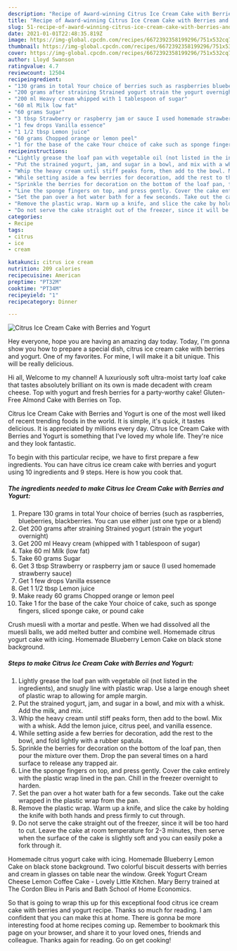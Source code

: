 ```yaml
---
description: "Recipe of Award-winning Citrus Ice Cream Cake with Berries and Yogurt"
title: "Recipe of Award-winning Citrus Ice Cream Cake with Berries and Yogurt"
slug: 51-recipe-of-award-winning-citrus-ice-cream-cake-with-berries-and-yogurt
date: 2021-01-01T22:48:35.819Z
image: https://img-global.cpcdn.com/recipes/6672392358199296/751x532cq70/citrus-ice-cream-cake-with-berries-and-yogurt-recipe-main-photo.jpg
thumbnail: https://img-global.cpcdn.com/recipes/6672392358199296/751x532cq70/citrus-ice-cream-cake-with-berries-and-yogurt-recipe-main-photo.jpg
cover: https://img-global.cpcdn.com/recipes/6672392358199296/751x532cq70/citrus-ice-cream-cake-with-berries-and-yogurt-recipe-main-photo.jpg
author: Lloyd Swanson
ratingvalue: 4.7
reviewcount: 12504
recipeingredient:
- "130 grams in total Your choice of berries such as raspberries blueberries blackberries You can use either just one type or a blend"
- "200 grams after straining Strained yogurt strain the yogurt overnight"
- "200 ml Heavy cream whipped with 1 tablespoon of sugar"
- "60 ml Milk low fat"
- "60 grams Sugar"
- "3 tbsp Strawberry or raspberry jam or sauce I used homemade strawberry sauce"
- "1 few drops Vanilla essence"
- "1 1/2 tbsp Lemon juice"
- "60 grams Chopped orange or lemon peel"
- "1 for the base of the cake Your choice of cake such as sponge fingers sliced sponge cake or pound cake"
recipeinstructions:
- "Lightly grease the loaf pan with vegetable oil (not listed in the ingredients), and snugly line with plastic wrap. Use a large enough sheet of plastic wrap to allowing for ample margin."
- "Put the strained yogurt, jam, and sugar in a bowl, and mix with a whisk. Add the milk, and mix."
- "Whip the heavy cream until stiff peaks form, then add to the bowl. Mix with a whisk. Add the lemon juice, citrus peel, and vanilla essence."
- "While setting aside a few berries for decoration, add the rest to the bowl, and fold lightly with a rubber spatula."
- "Sprinkle the berries for decoration on the bottom of the loaf pan, then pour the mixture over them. Drop the pan several times on a hard surface to release any trapped air."
- "Line the sponge fingers on top, and press gently. Cover the cake entirely with the plastic wrap lined in the pan. Chill in the freezer overnight to harden."
- "Set the pan over a hot water bath for a few seconds. Take out the cake wrapped in the plastic wrap from the pan."
- "Remove the plastic wrap. Warm up a knife, and slice the cake by holding the knife with both hands and press firmly to cut through."
- "Do not serve the cake straight out of the freezer, since it will be too hard to cut. Leave the cake at room temperature for 2-3 minutes, then serve when the surface of the cake is slightly soft and you can easily poke a fork through it."
categories:
- Recipe
tags:
- citrus
- ice
- cream

katakunci: citrus ice cream 
nutrition: 209 calories
recipecuisine: American
preptime: "PT32M"
cooktime: "PT34M"
recipeyield: "1"
recipecategory: Dinner

---
```



![Citrus Ice Cream Cake with Berries and Yogurt](https://img-global.cpcdn.com/recipes/6672392358199296/751x532cq70/citrus-ice-cream-cake-with-berries-and-yogurt-recipe-main-photo.jpg)

Hey everyone, hope you are having an amazing day today. Today, I'm gonna show you how to prepare a special dish, citrus ice cream cake with berries and yogurt. One of my favorites. For mine, I will make it a bit unique. This will be really delicious.

Hi all, Welcome to my channel! A luxuriously soft ultra-moist tarty loaf cake that tastes absolutely brilliant on its own is made decadent with cream cheese. Top with yogurt and fresh berries for a party-worthy cake! Gluten-Free Almond Cake with Berries on Top.

Citrus Ice Cream Cake with Berries and Yogurt is one of the most well liked of recent trending foods in the world. It is simple, it's quick, it tastes delicious. It is appreciated by millions every day. Citrus Ice Cream Cake with Berries and Yogurt is something that I've loved my whole life. They're nice and they look fantastic.


To begin with this particular recipe, we have to first prepare a few ingredients. You can have citrus ice cream cake with berries and yogurt using 10 ingredients and 9 steps. Here is how you cook that.

<!--inarticleads1-->

##### The ingredients needed to make Citrus Ice Cream Cake with Berries and Yogurt:

1. Prepare 130 grams in total Your choice of berries (such as raspberries, blueberries, blackberries. You can use either just one type or a blend)
1. Get 200 grams after straining Strained yogurt (strain the yogurt overnight)
1. Get 200 ml Heavy cream (whipped with 1 tablespoon of sugar)
1. Take 60 ml Milk (low fat)
1. Take 60 grams Sugar
1. Get 3 tbsp Strawberry or raspberry jam or sauce (I used homemade strawberry sauce)
1. Get 1 few drops Vanilla essence
1. Get 1 1/2 tbsp Lemon juice
1. Make ready 60 grams Chopped orange or lemon peel
1. Take 1 for the base of the cake Your choice of cake, such as sponge fingers, sliced sponge cake, or pound cake


Crush muesli with a mortar and pestle. When we had dissolved all the muesli balls, we add melted butter and combine well. Homemade citrus yogurt cake with icing. Homemade Blueberry Lemon Cake on black stone background. 

<!--inarticleads2-->

##### Steps to make Citrus Ice Cream Cake with Berries and Yogurt:

1. Lightly grease the loaf pan with vegetable oil (not listed in the ingredients), and snugly line with plastic wrap. Use a large enough sheet of plastic wrap to allowing for ample margin.
1. Put the strained yogurt, jam, and sugar in a bowl, and mix with a whisk. Add the milk, and mix.
1. Whip the heavy cream until stiff peaks form, then add to the bowl. Mix with a whisk. Add the lemon juice, citrus peel, and vanilla essence.
1. While setting aside a few berries for decoration, add the rest to the bowl, and fold lightly with a rubber spatula.
1. Sprinkle the berries for decoration on the bottom of the loaf pan, then pour the mixture over them. Drop the pan several times on a hard surface to release any trapped air.
1. Line the sponge fingers on top, and press gently. Cover the cake entirely with the plastic wrap lined in the pan. Chill in the freezer overnight to harden.
1. Set the pan over a hot water bath for a few seconds. Take out the cake wrapped in the plastic wrap from the pan.
1. Remove the plastic wrap. Warm up a knife, and slice the cake by holding the knife with both hands and press firmly to cut through.
1. Do not serve the cake straight out of the freezer, since it will be too hard to cut. Leave the cake at room temperature for 2-3 minutes, then serve when the surface of the cake is slightly soft and you can easily poke a fork through it.


Homemade citrus yogurt cake with icing. Homemade Blueberry Lemon Cake on black stone background. Two colorful biscuit desserts with berries and cream in glasses on table near the window. Greek Yogurt Cream Cheese Lemon Coffee Cake - Lovely Little Kitchen. Mary Berry trained at The Cordon Bleu in Paris and Bath School of Home Economics. 

So that is going to wrap this up for this exceptional food citrus ice cream cake with berries and yogurt recipe. Thanks so much for reading. I am confident that you can make this at home. There is gonna be more interesting food at home recipes coming up. Remember to bookmark this page on your browser, and share it to your loved ones, friends and colleague. Thanks again for reading. Go on get cooking!
